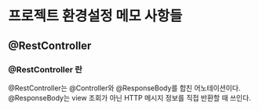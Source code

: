 # 프로젝트 환경설정 메모 사항들

## @RestController
### @RestController 란
@RestController는 @Controller와 @ResponseBody를 합친 어노테이션이다.  
@ResponseBody는 view 조회가 아닌 HTTP 메시지 정보를 직접 반환할 때 쓰인다.